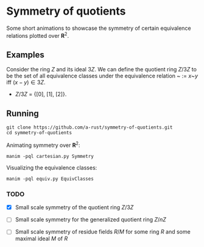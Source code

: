 # Symmetry of quotients

Some short animations to showcase the symmetry of certain equivalence relations plotted over $\mathbf{R}^2$.

## Examples
Consider the ring $Z$ and its ideal $3Z$. We can define the quotient ring $Z/3Z$ to be the set of all equivalence classes under the equivalence relation ~ := $x$~$y$ iff $(x-y) \in 3Z$.
* $Z/3Z$ = {$[0]$, $[1]$, $[2]$}.





## Running

~~~
git clone https://github.com/a-rust/symmetry-of-quotients.git
cd symmetry-of-quotients
~~~

Animating symmetry over $\mathbf{R}^2$:
~~~
manim -pql cartesian.py Symmetry
~~~

Visualizing the equivalence classes:
~~~
manim -pql equiv.py EquivClasses
~~~


### TODO

- [x] Small scale symmetry of the quotient ring $Z/3Z$
- [ ] Small scale symmetry for the generalized quotient ring $Z/nZ$
- [ ] Small scale symmetry of residue fields $R/M$ for some ring $R$ and some maximal ideal $M$ of $R$

